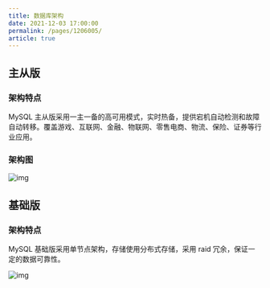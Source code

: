 ```yaml
---
title: 数据库架构
date: 2021-12-03 17:00:00
permalink: /pages/1206005/
article: true
---
```



## 主从版

### 架构特点

MySQL 主从版采用一主一备的高可用模式，实时热备，提供宕机自动检测和故障自动转移。覆盖游戏、互联网、金融、物联网、零售电商、物流、保险、证券等行业应用。

### 架构图

![img](http://wiki-private.capitalonline.net:8090/download/attachments/75826655/image2020-7-20_14-35-13.png?version=1&modificationDate=1618563237000&api=v2)

## 基础版

### 架构特点

MySQL 基础版采用单节点架构，存储使用分布式存储，采用 raid 冗余，保证一定的数据可靠性。

![img](http://wiki-private.capitalonline.net:8090/download/thumbnails/75826655/image2021-4-21_14-37-18.png?version=1&modificationDate=1618987035000&api=v2)
